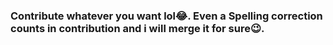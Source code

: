 ### Contribute whatever you want lol😂. Even a Spelling correction counts in contribution and i will merge it for sure😉.